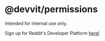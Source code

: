 # @devvit/permissions

Intended for internal use only.

Sign up for Reddit's Developer Platform [here!](https://developers.reddit.com)
